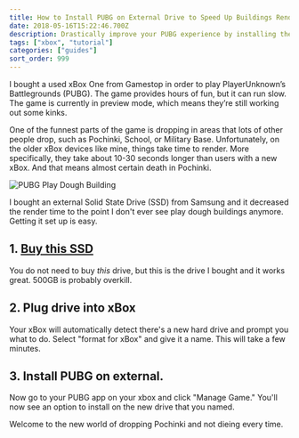```yaml
---
title: How to Install PUBG on External Drive to Speed Up Buildings Rendering
date: 2018-05-16T15:22:46.700Z
description: Drastically improve your PUBG experience by installing the game on an SSD
tags: ["xbox", "tutorial"]
categories: ["guides"]
sort_order: 999
---
```

I bought a used xBox One from Gamestop in order to play PlayerUnknown’s Battlegrounds (PUBG). The game provides hours of fun, but it can run slow. The game is currently in preview mode, which means they’re still working out some kinks.

One of the funnest parts of the game is dropping in areas that lots of other people drop, such as Pochinki, School, or Military Base. Unfortunately, on the older xBox devices like mine, things take time to render. More specifically, they take about 10-30 seconds longer than users with a new xBox. And that means almost certain death in Pochinki.

![PUBG Play Dough Building](/img/playdo1.jpg)

I bought an external Solid State Drive (SSD) from Samsung and it decreased the render time to the point I don't ever see play dough buildings anymore. Getting it set up is easy.

## 1. [Buy this SSD](https://www.amazon.com/gp/product/B073GZBT36/ref=oh_aui_detailpage_o07_s00?ie=UTF8&psc=1)

You do not need to buy _this_ drive, but this is the drive I bought and it works great. 500GB is probably overkill.

## 2. Plug drive into xBox

Your xBox will automatically detect there's a new hard drive and prompt you what to do. Select "format for xBox" and give it a name. This will take a few minutes.

## 3. Install PUBG on external.

Now go to your PUBG app on your xbox and click "Manage Game." You'll now see an option to install on the new drive that you named.



Welcome to the new world of dropping Pochinki and not dieing every time.

